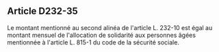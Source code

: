 ## Article D232-35

Le montant mentionné au second alinéa de l'article L. 232-10 est égal au montant mensuel de l'allocation de
solidarité aux personnes âgées mentionnée à l'article L. 815-1 du code de la sécurité sociale.

